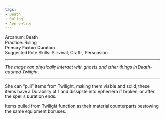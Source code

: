 ```yaml
---
tags:
- Death
- Ruling
- Apprentice
---
```


Arcanum: Death \
Practice: Ruling \
Primary Factor: Duration \
Suggested Rote Skills: Survival, Crafts, Persuasion

---

_The mage can physically interact with ghosts and other things in Death-attuned Twilight._

---

She can “pull” items from Twilight, making them visible and solid; these items have a Durability of 1 and dissipate into ephemera if broken, or after the spell’s Duration ends. 

Items pulled from Twilight function as their material counterparts bestowing the same equipment bonuses.